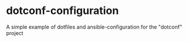 # dotconf-configuration
A simple example of dotfiles and ansible-configuration for the "dotconf" project
